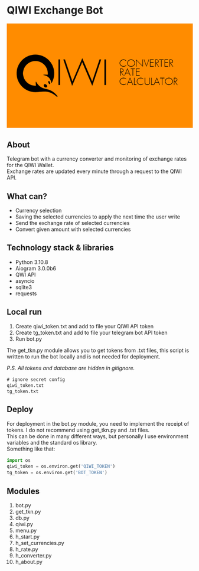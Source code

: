 # QIWI Exchange Bot

![info picture](/description.png)

## About  

Telegram bot with a currency converter and monitoring of exchange rates for the QIWI Wallet.  
Exchange rates are updated every minute through a request to the QIWI API.

## What can?

* Currency selection
* Saving the selected currencies to apply the next time the user write
* Send the exchange rate of selected currencies
* Convert given amount with selected currencies  

## Technology stack  & libraries

* Python 3.10.8
* Aiogram 3.0.0b6
* QWI API
* asyncio
* sqlite3  
* requests

## Local run  

1. Create qiwi_token.txt and add to file your QIWI API token  
2. Create tg_token.txt and add to file your telegram bot API token
3. Run bot.py

The get_tkn.py module allows you to get tokens from .txt files, this script is written to run the bot locally and is not needed for deployment.  
  
*P.S. All tokens and database are hidden in gitignore.*

``` gitignore
# ignore secret config
qiwi_token.txt
tg_token.txt
```

## Deploy

For deployment in the bot.py module, you need to implement the receipt of tokens. I do not recommend using get_tkn.py and .txt files.  
This can be done in many different ways, but personally I use environment variables and the standard os library.  
Something like that:  

``` Python  
import os
qiwi_token = os.environ.get('QIWI_TOKEN')
tg_token = os.environ.get('BOT_TOKEN')
```

## Modules  

1. bot.py  
2. get_tkn.py  
3. db.py  
4. qiwi.py  
5. menu.py  
6. h_start.py  
7. h_set_currencies.py  
8. h_rate.py  
9. h_converter.py
10. h_about.py  
